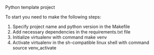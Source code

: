 Python template project

To start you need to make the following steps:
1. Specify project name and python version in the Makefile
2. Add necessary dependencies in the requirements.txt file
2. Initialize virtualenv with command
make venv
3. Activate virtualenv in the sh-compatible linux shell with command
source venv_activate
